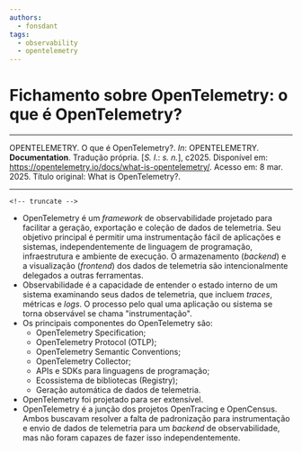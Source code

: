 ```yaml
---
authors:
  - fonsdant
tags:
  - observability
  - opentelemetry
---
```


# Fichamento sobre OpenTelemetry: o que é OpenTelemetry?

------------------------------------------------------------------------

OPENTELEMETRY. O que é OpenTelemetry?. *In*: OPENTELEMETRY.
**Documentation**. Tradução própria. \[*S. l.*: *s. n.*\], c2025.
Disponível em: https://opentelemetry.io/docs/what-is-opentelemetry/.
Acesso em: 8 mar. 2025. Título original: What is OpenTelemetry?.

------------------------------------------------------------------------

    <!-- truncate -->

-   OpenTelemetry é um *framework* de observabilidade projetado para
    facilitar a geração, exportação e coleção de dados de telemetria.
    Seu objetivo principal é permitir uma instrumentação fácil de
    aplicações e sistemas, independentemente de linguagem de
    programação, infraestrutura e ambiente de execução. O armazenamento
    (*backend*) e a visualização (*frontend*) dos dados de telemetria
    são intencionalmente delegados a outras ferramentas.
-   Observabilidade é a capacidade de entender o estado interno de um
    sistema examinando seus dados de telemetria, que incluem _traces_,
    métricas e _logs_. O processo pelo qual uma aplicação ou sistema se
    torna observável se chama "instrumentação".
-   Os principais componentes do OpenTelemetry são:
    -   OpenTelemetry Specification;
    -   OpenTelemetry Protocol (OTLP);
    -   OpenTelemetry Semantic Conventions;
    -   OpenTelemetry Collector;
    -   APIs e SDKs para linguagens de programação;
    -   Ecossistema de bibliotecas (Registry);
    -   Geração automática de dados de telemetria.
-   OpenTelemetry foi projetado para ser extensível.
-   OpenTelemetry é a junção dos projetos OpenTracing e OpenCensus.
    Ambos buscavam resolver a falta de padronização para instrumentação
    e envio de dados de telemetria para um *backend* de observabilidade,
    mas não foram capazes de fazer isso independentemente.
